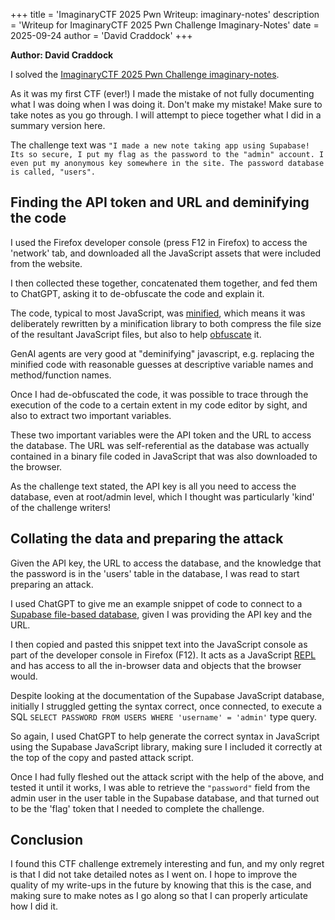 +++
title = 'ImaginaryCTF 2025 Pwn Writeup: imaginary-notes'
description = 'Writeup for ImaginaryCTF 2025 Pwn Challenge Imaginary-Notes'
date = 2025-09-24
author = 'David Craddock'
+++

**Author: David Craddock**

I solved the [ImaginaryCTF 2025 Pwn Challenge imaginary-notes](https://2025.imaginaryctf.org/Challenges).

As it was my first CTF (ever!) I made the mistake of not fully documenting what I was doing when I was doing it. Don't make my mistake! Make sure to take notes as you go through. I will attempt to piece together what I did in a summary version here.

The challenge text was
`"I made a new note taking app using Supabase! Its so secure, I put my flag as the password to the "admin" account. I even put my anonymous key somewhere in the site. The password database is called, "users".`

## Finding the API token and URL and deminifying the code

I used the Firefox developer console (press F12 in Firefox) to access the 'network' tab, and downloaded all the JavaScript assets that were included from the website.

I then collected these together, concatenated them together, and fed them to ChatGPT, asking it to de-obfuscate the code and explain it.

The code, typical to most JavaScript, was [minified](https://en.wikipedia.org/wiki/Minification_(programming)), which means it was deliberately rewritten by a minification library to both compress the file size of the resultant JavaScript files, but also to help [obfuscate](https://en.wikipedia.org/wiki/Obfuscation_(software)) it.

GenAI agents are very good at "deminifying" javascript, e.g. replacing the minified code with reasonable guesses at descriptive variable names and method/function names.

Once I had de-obfuscated the code, it was possible to trace through the execution of the code to a certain extent in my code editor by sight, and also to extract two important variables.

These two important variables were the API token and the URL to access the database. The URL was self-referential as the database was actually contained in a binary file coded in JavaScript that was also downloaded to the browser.

As the challenge text stated, the API key is all you need to access the database, even at root/admin level, which I thought was particularly 'kind' of the challenge writers!

## Collating the data and preparing the attack

Given the API key, the URL to access the database, and the knowledge that the password is in the 'users' table in the database, I was read to start preparing an attack.

I used ChatGPT to give me an example snippet of code to connect to a [Supabase file-based database](https://supabase.com/docs/reference/javascript/introduction), given I was providing the API key and the URL.

I then copied and pasted this snippet text into the JavaScript console as part of the developer console in Firefox (F12). It acts as a JavaScript [REPL](https://en.wikipedia.org/wiki/Read%E2%80%93eval%E2%80%93print_loop) and has access to all the in-browser data and objects that the browser would.

Despite looking at the documentation of the Supabase JavaScript database, initially I struggled getting the syntax correct, once connected, to execute a SQL `SELECT PASSWORD FROM USERS WHERE 'username' = 'admin'` type query.

So again, I used ChatGPT to help generate the correct syntax in JavaScript using the Supabase JavaScript library, making sure I included it correctly at the top of the copy and pasted attack script.

Once I had fully fleshed out the attack script with the help of the above, and tested it until it works, I was able to retrieve the `"password"` field from the admin user in the user table in the Supabase database, and that turned out to be the 'flag' token that I needed to complete the challenge.

## Conclusion

I found this CTF challenge extremely interesting and fun, and my only regret is that I did not take detailed notes as I went on. I hope to improve the quality of my write-ups in the future by knowing that this is the case, and making sure to make notes as I go along so that I can properly articulate how I did it.
